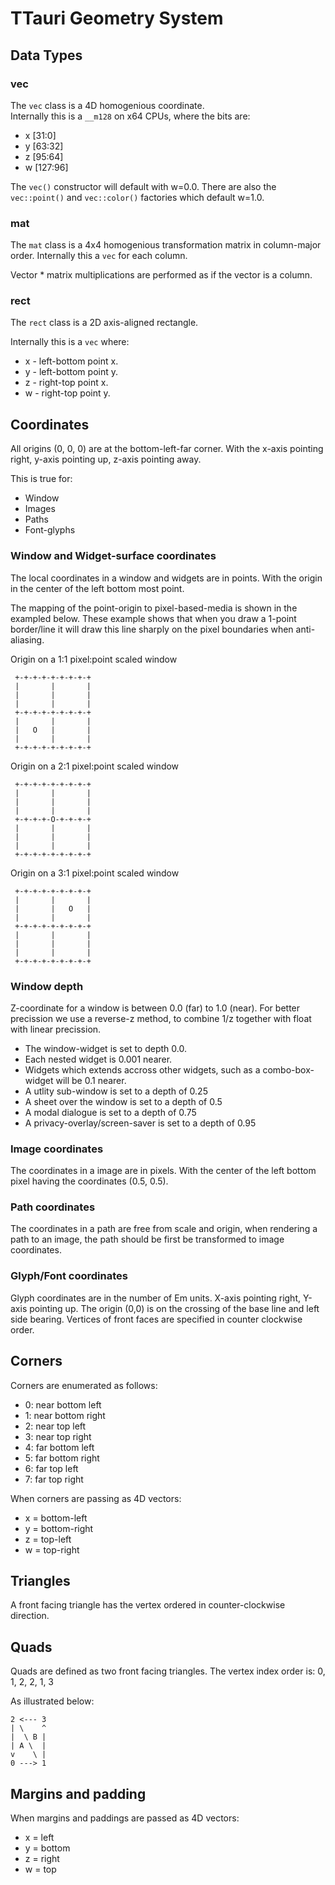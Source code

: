 # TTauri Geometry System

## Data Types
### vec
The `vec` class is a 4D homogenious coordinate.  
Internally this is a `__m128` on x64 CPUs, where the bits are:
 - x [31:0]
 - y [63:32]
 - z [95:64]
 - w [127:96]

The `vec()` constructor will default with w=0.0. There are also the
`vec::point()` and `vec::color()` factories which default w=1.0.

### mat
The `mat` class is a 4x4 homogenious transformation matrix in column-major
order. Internally this a `vec` for each column.

Vector * matrix multiplications are performed as if the vector is a column.

### rect
The `rect` class is a 2D axis-aligned rectangle.

Internally this is a `vec` where:
 - x - left-bottom point x.
 - y - left-bottom point y.
 - z - right-top point x.
 - w - right-top point y.

## Coordinates
All origins (0, 0, 0) are at the bottom-left-far corner. With the x-axis pointing
right, y-axis pointing up, z-axis pointing away.

This is true for:
 - Window
 - Images
 - Paths
 - Font-glyphs

### Window and Widget-surface coordinates
The local coordinates in a window and widgets are in points.
With the origin in the center of the left bottom most point.

The mapping of the point-origin to pixel-based-media is shown
in the exampled below. These example shows that when you draw a 1-point border/line
it will draw this line sharply on the pixel boundaries when anti-aliasing.

Origin on a 1:1 pixel:point scaled window
```
 +-+-+-+-+-+-+-+-+
 |       |       |
 |       |       |
 |       |       |
 +-+-+-+-+-+-+-+-+
 |       |       |
 |   O   |       |
 |       |       |
 +-+-+-+-+-+-+-+-+
```

Origin on a 2:1 pixel:point scaled window
```
 +-+-+-+-+-+-+-+-+
 |       |       |
 |       |       |
 |       |       |
 +-+-+-+-O-+-+-+-+
 |       |       |
 |       |       |
 |       |       |
 +-+-+-+-+-+-+-+-+
```

Origin on a 3:1 pixel:point scaled window
```
 +-+-+-+-+-+-+-+-+
 |       |       |
 |       |   O   |
 |       |       |
 +-+-+-+-+-+-+-+-+
 |       |       |
 |       |       |
 |       |       |
 +-+-+-+-+-+-+-+-+
```

### Window depth
Z-coordinate for a window is between 0.0 (far) to 1.0 (near).
For better precission we use a reverse-z method, to combine
1/z together with float with linear precission.

 - The window-widget is set to depth 0.0.
 - Each nested widget is 0.001 nearer.
 - Widgets which extends accross other widgets, such as a combo-box-widget
   will be 0.1 nearer.
 - A utlity sub-window is set to a depth of 0.25
 - A sheet over the window is set to a depth of 0.5
 - A modal dialogue is set to a depth of 0.75
 - A privacy-overlay/screen-saver is set to a depth of 0.95

### Image coordinates
The coordinates in a image are in pixels. With the center of the left bottom
pixel having the coordinates (0.5, 0.5).

### Path coordinates
The coordinates in a path are free from scale and origin, when rendering a
path to an image, the path should be first be transformed to image coordinates.

### Glyph/Font coordinates
Glyph coordinates are in the number of Em units.
X-axis pointing right, Y-axis pointing up.
The origin (0,0) is on the crossing of the base line and left side bearing.
Vertices of front faces are specified in counter clockwise order.

## Corners
Corners are enumerated as follows:
 - 0: near bottom left
 - 1: near bottom right
 - 2: near top left
 - 3: near top right
 - 4: far bottom left
 - 5: far bottom right
 - 6: far top left
 - 7: far top right

When corners are passing as 4D vectors:
 - x = bottom-left
 - y = bottom-right
 - z = top-left
 - w = top-right

## Triangles
A front facing triangle has the vertex ordered in counter-clockwise direction.

## Quads
Quads are defined as two front facing triangles.
The vertex index order is: 0, 1, 2, 2, 1, 3

As illustrated below:

```
2 <--- 3
| \    ^
|  \ B |
| A \  |
v    \ |
0 ---> 1
```

## Margins and padding
When margins and paddings are passed as 4D vectors:
 - x = left
 - y = bottom
 - z = right
 - w = top
